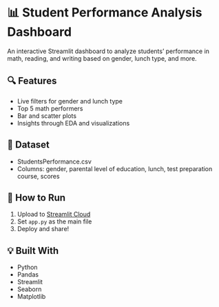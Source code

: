 # 📊 Student Performance Analysis Dashboard

An interactive Streamlit dashboard to analyze students’ performance in math, reading, and writing based on gender, lunch type, and more.

## 🔍 Features
- Live filters for gender and lunch type
- Top 5 math performers
- Bar and scatter plots
- Insights through EDA and visualizations

## 📁 Dataset
- StudentsPerformance.csv
- Columns: gender, parental level of education, lunch, test preparation course, scores

## 🚀 How to Run
1. Upload to [Streamlit Cloud](https://streamlit.io/cloud)
2. Set `app.py` as the main file
3. Deploy and share!

## 💡 Built With
- Python
- Pandas
- Streamlit
- Seaborn
- Matplotlib
